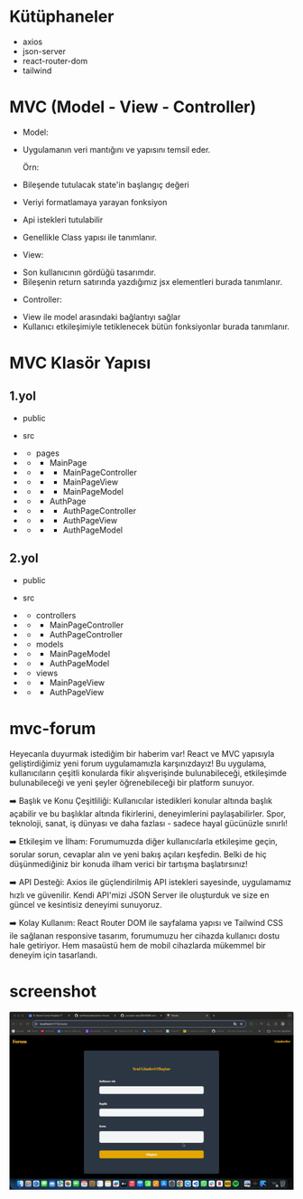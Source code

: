 # Kütüphaneler

- axios
- json-server
- react-router-dom
- tailwind

# MVC (Model - View - Controller)

- Model:

* Uygulamanın veri mantığını ve yapısını temsil eder.

  Örn:

* Bileşende tutulacak state'in başlangıç değeri
* Veriyi formatlamaya yarayan fonksiyon
* Api istekleri tutulabilir
* Genellikle Class yapısı ile tanımlanır.

- View:

* Son kullanıcının gördüğü tasarımdır.
* Bileşenin return satırında yazdığımız jsx elementleri burada tanımlanır.

- Controller:

* View ile model arasındaki bağlantıyı sağlar
* Kullanıcı etkileşimiyle tetiklenecek bütün fonksiyonlar burada tanımlanır.

# MVC Klasör Yapısı

## 1.yol

- public
- src
- - pages
- - - MainPage
- - - - MainPageController
- - - - MainPageView
- - - - MainPageModel

- - - AuthPage
- - - - AuthPageController
- - - - AuthPageView
- - - - AuthPageModel

## 2.yol

- public
- src
- - controllers
- - - MainPageController
- - - AuthPageController

- - models
- - - MainPageModel
- - - AuthPageModel

- - views
- - - MainPageView
- - - AuthPageView

# mvc-forum

Heyecanla duyurmak istediğim bir haberim var! React ve MVC yapısıyla geliştirdiğimiz yeni forum uygulamamızla karşınızdayız! Bu uygulama, kullanıcıların çeşitli konularda fikir alışverişinde bulunabileceği, etkileşimde bulunabileceği ve yeni şeyler öğrenebileceği bir platform sunuyor.

➡️ Başlık ve Konu Çeşitliliği: Kullanıcılar istedikleri konular altında başlık açabilir ve bu başlıklar altında fikirlerini, deneyimlerini paylaşabilirler. Spor, teknoloji, sanat, iş dünyası ve daha fazlası - sadece hayal gücünüzle sınırlı!

➡️ Etkileşim ve İlham: Forumumuzda diğer kullanıcılarla etkileşime geçin, sorular sorun, cevaplar alın ve yeni bakış açıları keşfedin. Belki de hiç düşünmediğiniz bir konuda ilham verici bir tartışma başlatırsınız!

➡️ API Desteği: Axios ile güçlendirilmiş API istekleri sayesinde, uygulamamız hızlı ve güvenilir. Kendi API'mizi JSON Server ile oluşturduk ve size en güncel ve kesintisiz deneyimi sunuyoruz.

➡️ Kolay Kullanım: React Router DOM ile sayfalama yapısı ve Tailwind CSS ile sağlanan responsive tasarım, forumumuzu her cihazda kullanıcı dostu hale getiriyor. Hem masaüstü hem de mobil cihazlarda mükemmel bir deneyim için tasarlandı.

# screenshot

![](mvcforum.gif)
